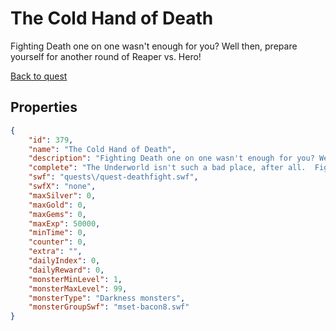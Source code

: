# The Cold Hand of Death

Fighting Death one on one wasn't enough for you? Well then, prepare yourself for another round of Reaper vs. Hero!

[Back to quest](../quests.md)

## Properties

```json
{
    "id": 379,
    "name": "The Cold Hand of Death",
    "description": "Fighting Death one on one wasn't enough for you? Well then, prepare yourself for another round of Reaper vs. Hero!",
    "complete": "The Underworld isn't such a bad place, after all.  Fighting Death does keep you in shape!",
    "swf": "quests\/quest-deathfight.swf",
    "swfX": "none",
    "maxSilver": 0,
    "maxGold": 0,
    "maxGems": 0,
    "maxExp": 50000,
    "minTime": 0,
    "counter": 0,
    "extra": "",
    "dailyIndex": 0,
    "dailyReward": 0,
    "monsterMinLevel": 1,
    "monsterMaxLevel": 99,
    "monsterType": "Darkness monsters",
    "monsterGroupSwf": "mset-bacon8.swf"
}
```

